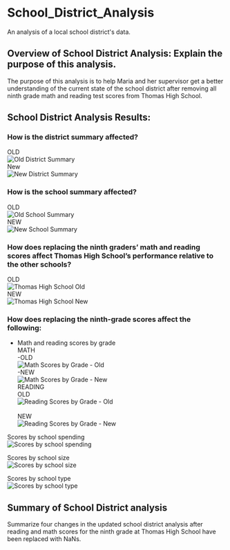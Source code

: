 # School_District_Analysis

An analysis of a local school district's data.

## Overview of School District Analysis: Explain the purpose of this analysis.
 The purpose of this analysis is to help Maria and her supervisor get a better understanding of the current state of the school district after removing all ninth grade math and reading test scores from Thomas High School.

## School District Analysis Results: 

### How is the district summary affected?
OLD<br/>
![Old District Summary](https://github.com/boborodono/School_District_Analysis/blob/main/Resources/Images/Old_District_Summary.PNG)<br/>
New<br/>
![New District Summary](https://github.com/boborodono/School_District_Analysis/blob/main/Resources/Images/New_District_Summary.PNG)<br/>

### How is the school summary affected?
OLD<br/>
![Old School Summary](https://github.com/boborodono/School_District_Analysis/blob/main/Resources/Images/Old_School_Summary.PNG)<br/>
NEW<br/>
![New School Summary](https://github.com/boborodono/School_District_Analysis/blob/main/Resources/Images/New_School_Summary.PNG)<br/>

### How does replacing the ninth graders’ math and reading scores affect Thomas High School’s performance relative to the other schools?
OLD<br/>
![Thomas High School Old](https://github.com/boborodono/School_District_Analysis/blob/main/Resources/Images/Old_Top_Schools.PNG)<br/>
NEW<br/>
![Thomas High School New](https://github.com/boborodono/School_District_Analysis/blob/main/Resources/Images/New_Top_Schools.PNG)<br/>

### How does replacing the ninth-grade scores affect the following:
- Math and reading scores by grade<br/>
MATH<br/>
-OLD</br>
![Math Scores by Grade - Old](https://github.com/boborodono/School_District_Analysis/blob/main/Resources/Images/THS_math_scores_old.PNG)<br/>
-NEW</br>
![Math Scores by Grade -  New](https://github.com/boborodono/School_District_Analysis/blob/main/Resources/Images/THS_reading_scores_new.PNG)<br/>
READING<br/>
OLD</br>
![Reading Scores by Grade - Old](https://github.com/boborodono/School_District_Analysis/blob/main/Resources/Images/THS_math_scores_new.PNG)<br/>  
NEW</br>
![Reading Scores by Grade -  New](https://github.com/boborodono/School_District_Analysis/blob/main/Resources/Images/THS_reading_scores_old.PNG)<br/>

Scores by school spending<br/>
![Scores by school spending](https://github.com/boborodono/School_District_Analysis/blob/main/Resources/Images/School_spending_summary'.PNG)<br/>

Scores by school size<br/>
![Scores by school size](https://github.com/boborodono/School_District_Analysis/blob/main/Resources/Images/School_size_summary'.PNG)<br/>

Scores by school type<br/>
![Scores by school type](https://github.com/boborodono/School_District_Analysis/blob/main/Resources/Images/School_scores_type.PNG)<br/>

## Summary of School District analysis

Summarize four changes in the updated school district analysis after reading and math scores for the ninth grade at Thomas High School have been replaced with NaNs.
